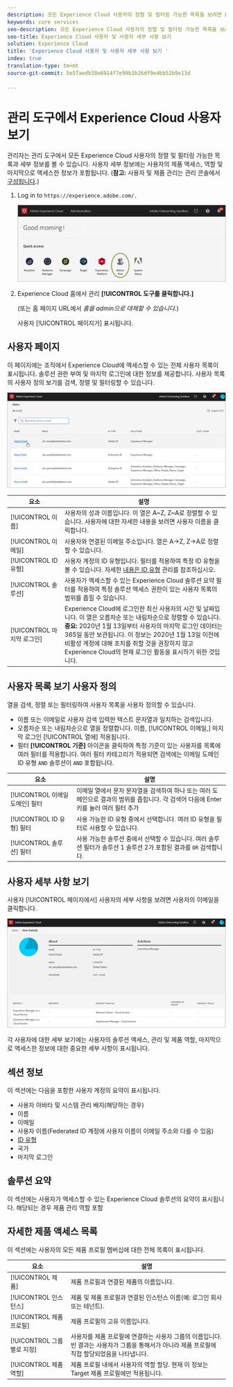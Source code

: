 ```yaml
---
description: 모든 Experience Cloud 사용자의 정렬 및 필터링 가능한 목록을 보려면 Experience Cloud 관리 도구에 대해 학습합니다.
keywords: core services
seo-description: 모든 Experience Cloud 사용자의 정렬 및 필터링 가능한 목록을 보려면 Experience Cloud 관리 도구에 대해 학습합니다.
seo-title: Experience Cloud 사용자 및 사용자 세부 사항 보기
solution: Experience Cloud
title: 'Experience Cloud 사용자 및 사용자 세부 사항 보기 '
index: true
translation-type: tm+mt
source-git-commit: 5e57aedb38e6914f7e99b1b26df9e4bb52b9e13d

---
```



# 관리 도구에서 Experience Cloud 사용자 보기

관리자는 관리 도구에서 모든 Experience Cloud 사용자의 정렬 및 필터링 가능한 목록과 세부 정보를 볼 수 있습니다. 사용자 세부 정보에는 사용자의 제품 액세스, 역할 및 마지막으로 액세스한 정보가 포함됩니다. (**참고:** 사용자 및 제품 관리는 관리 콘솔에서 [구성됩니다](admin-getting-started.md).)

1. Log in to `https://experience.adobe.com/.`

   ![](assets/admin-tool.png)

1. Experience Cloud 홈에서 관리 **[!UICONTROL 도구를 클릭합니다.]**

   (또는 홈 페이지 URL에서 _홈을_ _admin으로 대체할 수 있습니다._)

   사용자 [!UICONTROL 페이지가] 표시됩니다.

## 사용자 페이지

이 페이지에는 조직에서 Experience Cloud에 액세스할 수 있는 전체 사용자 목록이 표시됩니다. 솔루션 권한 부여 및 마지막 로그인에 대한 정보를 제공합니다. 사용자 목록의 사용자 정의 보기를 검색, 정렬 및 필터링할 수 있습니다.

![](assets/admin-tool-users.png)

| 요소 | 설명 |
|---|---|
| [!UICONTROL 이름] | 사용자의 성과 이름입니다. 이 열은 A~Z, Z~A로 정렬할 수 있습니다. 사용자에 대한 자세한 내용을 보려면 사용자 이름을 클릭합니다. |
| [!UICONTROL 이메일] | 사용자와 연결된 이메일 주소입니다. 열은 A->Z, Z->A로 정렬할 수 있습니다. |
| [!UICONTROL ID 유형] | 사용자 계정의 ID 유형입니다. 필터를 적용하여 특정 ID 유형을 볼 수 있습니다. 자세한 [내용은 ID 유형](https://helpx.adobe.com/enterprise/using/identity.html) 관리를 참조하십시오. |
| [!UICONTROL 솔루션] | 사용자가 액세스할 수 있는 Experience Cloud 솔루션 요약 필터를 적용하여 특정 솔루션 액세스 권한이 있는 사용자 목록의 범위를 좁힐 수 있습니다. |
| [!UICONTROL 마지막 로그인] | Experience Cloud에 로그인한 최신 사용자의 시간 및 날짜입니다. 이 열은 오름차순 또는 내림차순으로 정렬할 수 있습니다. <br> **중요:** 2020년 1월 13일부터 사용자의 마지막 로그인 데이터는 365일 동안 보관됩니다. 이 정보는 2020년 1월 13일 이전에 비활성 계정에 대해 조치를 취할 것을 권장하지 않고 Experience Cloud의 현재 로그인 활동을 표시하기 위한 것입니다. |

## 사용자 목록 보기 사용자 정의

열을 검색, 정렬 또는 필터링하여 사용자 목록을 사용자 정의할 수 있습니다.

* 이름 또는 이메일로 사용자 검색 입력한 텍스트 문자열과 일치하는 검색입니다.
* 오름차순 또는 내림차순으로 열을 정렬합니다. 이름, [!UICONTROL 이메일,]  마지막 로그인 [!UICONTROL 열에] 적용됩니다.
* 필터 **[!UICONTROL 기준]** 아이콘을 클릭하여 특정 기준이 있는 사용자를 목록에 여러 필터를 적용합니다. 여러 필터 카테고리가 적용되면 검색에는 이메일 도메인 ID 유형 `AND` 솔루션이 `AND` 포함됩니다.

| 요소 | 설명 |
|---------|----------|
| [!UICONTROL 이메일 도메인] 필터 | 이메일 열에서 문자 문자열을 검색하여 하나 또는 여러 도메인으로 결과의 범위를 좁힙니다. 각 검색어 다음에 Enter 키를 눌러 여러 필터 추가 |
| [!UICONTROL ID 유형] 필터 | 사용 가능한 ID 유형 중에서 선택합니다. 여러 ID 유형을 필터로 사용할 수 있습니다. |
| [!UICONTROL 솔루션] 필터 | 사용 가능한 솔루션 중에서 선택할 수 있습니다. 여러 솔루션 필터가 솔루션 1 솔루션 2가 포함된 결과를 `OR` 검색합니다. |

## 사용자 세부 사항 보기

사용자 [!UICONTROL 페이지에서] 사용자의 세부 사항을 보려면 사용자의 이메일을 클릭합니다.

![](assets/admin-tool-user-details.png)

각 사용자에 대한 세부 보기에는 사용자의 솔루션 액세스, 관리 및 제품 역할, 마지막으로 액세스한 정보에 대한 중요한 세부 사항이 표시됩니다.

## 섹션 정보

이 섹션에는 다음을 포함한 사용자 계정의 요약이 표시됩니다.

* 사용자 아바타 및 시스템 관리 배지(해당하는 경우)
* 이름
* 이메일
* 사용자 이름(Federated ID 계정에 사용자 이름이 이메일 주소와 다를 수 있음)
* [ID 유형](https://helpx.adobe.com/enterprise/using/identity.html)
* 국가
* 마지막 로그인

## 솔루션 요약

이 섹션에는 사용자가 액세스할 수 있는 Experience Cloud 솔루션의 요약이 표시됩니다. 해당되는 경우 제품 관리 역할 포함

## 자세한 제품 액세스 목록

이 섹션에는 사용자의 모든 제품 프로필 멤버십에 대한 전체 목록이 표시됩니다.

| 요소 | 설명 |
|---------|----------|
| [!UICONTROL 제품] | 제품 프로필과 연결된 제품의 이름입니다. |
| [!UICONTROL 인스턴스] | 제품 및 제품 프로필과 연결된 인스턴스 이름(예: 로그인 회사 또는 테넌트). |
| [!UICONTROL 제품 프로필] | 제품 프로필의 고유 이름입니다. |
| [!UICONTROL 그룹별로 지정] | 사용자를 제품 프로필에 연결하는 사용자 그룹의 이름입니다. 빈 결과는 사용자가 그룹을 통해서가 아니라 제품 프로필에 직접 할당되었음을 나타냅니다. |
| [!UICONTROL 제품 역할] | 제품 프로필 내에서 사용자의 역할 할당. 현재 이 정보는 Target 제품 프로필에만 적용됩니다. |
